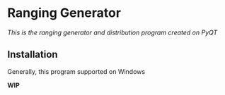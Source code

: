 # Ranging Generator

*This is the ranging generator and distribution program created on PyQT*

## Installation 

Generally, this program supported on Windows

**WIP**